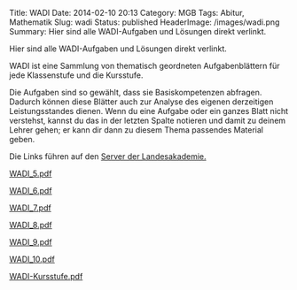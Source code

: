 Title: WADI
Date: 2014-02-10 20:13
Category: MGB
Tags: Abitur, Mathematik
Slug: wadi
Status: published
HeaderImage: /images/wadi.png
Summary: Hier sind alle WADI-Aufgaben und Lösungen direkt verlinkt.

Hier sind alle WADI-Aufgaben und Lösungen direkt verlinkt.

WADI ist eine Sammlung von thematisch geordneten Aufgabenblättern für
jede Klassenstufe und die Kursstufe.

Die Aufgaben sind so gewählt, dass sie Basiskompetenzen abfragen.
Dadurch können diese Blätter auch zur Analyse des eigenen derzeitigen
Leistungsstandes dienen. Wenn du eine Aufgabe oder ein ganzes Blatt
nicht verstehst, kannst du das in der letzten Spalte notieren und damit
zu deinem Lehrer gehen; er kann dir dann zu diesem Thema passendes
Material geben.

Die Links führen auf den [Server der Landesakademie.](http://lehrerfortbildung-bw.de/faecher/mathematik/gym/fb1/modul4/basis/)

[WADI\_5.pdf](http://lehrerfortbildung-bw.de/faecher/mathematik/gym/fb1/modul4/wadi5_1/WADI-5.pdf)  

[WADI\_6.pdf](http://lehrerfortbildung-bw.de/faecher/mathematik/gym/fb1/modul4/wadi5_2/WADI-6.pdf)  

[WADI\_7.pdf](http://lehrerfortbildung-bw.de/faecher/mathematik/gym/fb1/modul4/wadi7_1/WADI-7.pdf)  

[WADI\_8.pdf](http://lehrerfortbildung-bw.de/faecher/mathematik/gym/fb1/modul4/wadi7_2/WADI-8.pdf)  

[WADI\_9.pdf](http://lehrerfortbildung-bw.de/faecher/mathematik/gym/fb1/modul4/wadi9_1/wadi_9_02_04_16.pdf)  

[WADI\_10.pdf](http://lehrerfortbildung-bw.de/faecher/mathematik/gym/fb1/modul4/wadi9_2/wadi_10_16_02_16.pdf)  

[WADI-Kursstufe.pdf](http://lehrerfortbildung-bw.de/faecher/mathematik/gym/fb1/modul4/wadi_kursstufe/wadi_kursstufe_20_07_12.pdf)

